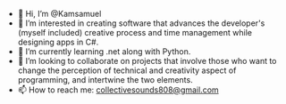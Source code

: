 - 👋 Hi, I’m @Kamsamuel
- 👀 I’m interested in creating software that advances the developer's (myself included) creative process and time management while designing apps in C#.
- 🌱 I’m currently learning .net along with Python.
- 💞️ I’m looking to collaborate on projects that involve those who want to change the perception of technical and creativity aspect of programming, and intertwine the two elements.
- 📫 How to reach me: collectivesounds808@gmail.com

<!---
Kamsamuel/Kamsamuel is a ✨ special ✨ repository because its `README.md` (this file) appears on your GitHub profile.
You can click the Preview link to take a look at your changes.
--->

